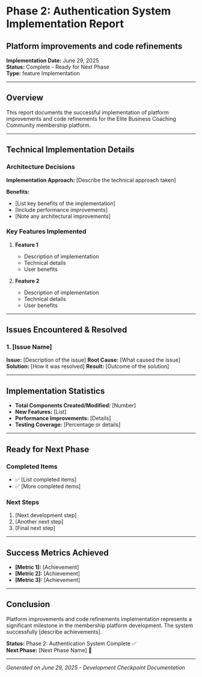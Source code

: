 # Phase 2: Authentication System Implementation Report

## Platform improvements and code refinements

**Implementation Date:** June 29, 2025  
**Status:** Complete - Ready for Next Phase  
**Type:** feature Implementation

---

## Overview

This report documents the successful implementation of platform improvements and code refinements for the Elite Business Coaching Community membership platform.

---

## Technical Implementation Details

### Architecture Decisions

**Implementation Approach:** [Describe the technical approach taken]

**Benefits:**

- [List key benefits of the implementation]
- [Include performance improvements]
- [Note any architectural improvements]

### Key Features Implemented

1. **Feature 1**
   - Description of implementation
   - Technical details
   - User benefits

2. **Feature 2**
   - Description of implementation
   - Technical details
   - User benefits

---

## Issues Encountered & Resolved

### 1. [Issue Name]

**Issue:** [Description of the issue]
**Root Cause:** [What caused the issue]
**Solution:** [How it was resolved]
**Result:** [Outcome of the solution]

---

## Implementation Statistics

- **Total Components Created/Modified:** [Number]
- **New Features:** [List]
- **Performance Improvements:** [Details]
- **Testing Coverage:** [Percentage or details]

---

## Ready for Next Phase

### Completed Items

- ✅ [List completed items]
- ✅ [More completed items]

### Next Steps

1. [Next development step]
2. [Another next step]
3. [Final next step]

---

## Success Metrics Achieved

- **[Metric 1]:** [Achievement]
- **[Metric 2]:** [Achievement]
- **[Metric 3]:** [Achievement]

---

## Conclusion

Platform improvements and code refinements implementation represents a significant milestone in the membership platform development. The system successfully [describe achievements].

**Status:** Phase 2: Authentication System Complete ✅  
**Next Phase:** [Next Phase Name] 🔄

---

_Generated on June 29, 2025 - Development Checkpoint Documentation_
